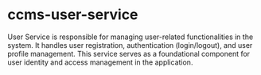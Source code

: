# ccms-user-service
User Service is responsible for managing user-related functionalities in the system. It handles user registration, authentication (login/logout), and user profile management. This service serves as a foundational component for user identity and access management in the application.
